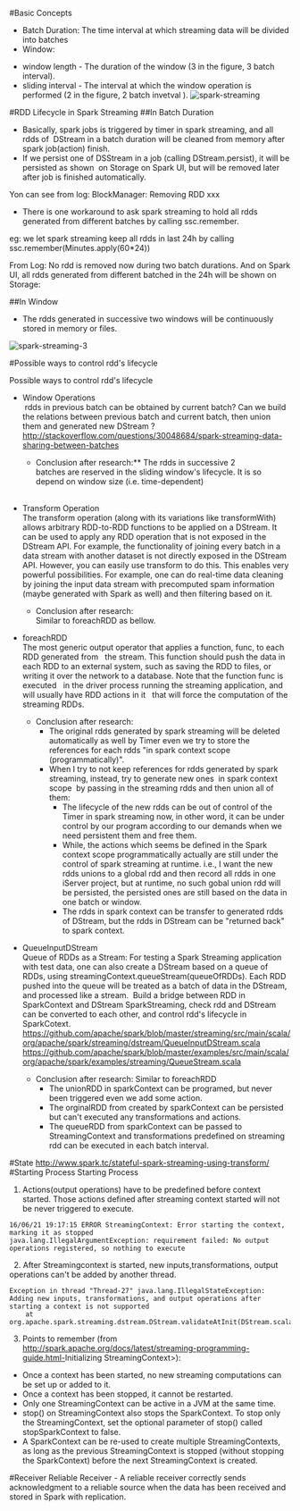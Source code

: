 #Basic Concepts
* Batch Duration: The time interval at which streaming data will be divided into batches* Window:  - window length - The duration of the window (3 in the figure, 3 batch interval). - sliding interval - The interval at which the window operation is performed (2 in the figure, 2 batch invetval ).
 ![spark-streaming](/Users/canhuamei/Desktop/screamshot/sparkstreaming1.png)#RDD Lifecycle in Spark Streaming##In Batch Duration  
* Basically, spark jobs is triggered by timer in spark streaming, and all rdds of  DStream in a batch duration will be cleaned from memory after spark job(action) finish. 
* If we persist one of DSStream in a job (calling DStream.persist), it will be persisted as shown  on Storage on Spark UI, but will be removed later after job is finished automatically.Yon can see from log: BlockManager: Removing RDD xxx
*	There is one workaround to ask spark streaming to hold all rdds generated from different batches by calling ssc.remember. 
eg: we let spark streaming keep all rdds in last 24h by calling ssc.remember(Minutes.apply(60*24))  
From Log: No rdd is removed now during two batch durations.
And on Spark UI, all rdds generated from different batched in the 24h will be shown on Storage:
##In Window

* The rdds generated in successive two windows will be continuously stored in memory or files. 

![spark-streaming-3](/Users/canhuamei/Desktop/screamshot/sparkstreaming3.png
)#Possible ways to control rdd's lifecycle  
Possible ways to control rdd's lifecycle  
 *	Window Operations   rdds in previous batch can be obtained by current batch? Can we build the relations between previous batch and current batch, then union them and generated new DStream ?  http://stackoverflow.com/questions/30048684/spark-streaming-data-sharing-between-batches
	- Conclusion after research:** 
The rdds in successive 2 batches are reserved in the sliding window's lifecycle. It is so depend on window size (i.e. time-dependent)   *	Transform Operation  The transform operation (along with its variations like transformWith) allows arbitrary RDD-to-RDD functions to be applied on a DStream. It can be used to apply any RDD operation that is not exposed in the DStream API. For example, the functionality of joining every batch in a data stream with another dataset is not directly exposed in the DStream API. However, you can easily use transform to do this. This enables very powerful possibilities. For example, one can do real-time data cleaning by joining the input data stream with precomputed spam information (maybe generated with Spark as well) and then filtering based on it.	- Conclusion after research:  
Similar to foreachRDD as bellow.  *	foreachRDD  The most generic output operator that applies a function, func, to each RDD generated from   the stream. This function should push the data in each RDD to an external system, such as saving the RDD to files, or writing it over the network to a database. Note that the function func is executed   in the driver process running the streaming application, and will usually have RDD actions in it   that will force the computation of the streaming RDDs.

	- Conclusion after research:
		- The original rdds generated by spark streaming will be deleted automatically as well by Timer even we try to store the references for each rdds "in spark context scope (programmatically)".  	 	- When I try to not keep references for rdds generated by spark streaming, instead, try to generate new ones  in spark context scope  by passing in the streaming rdds and then union all of them:
	 		- The lifecycle of the new rdds can be out of control of the Timer in spark streaming now, in other word, it can be under control by our program according to our demands when we need persistent them and free them.			- While, the actions which seems be defined in the Spark context scope programmatically actually are still under the control of spark streaming at runtime. i.e., I want the new rdds unions to a global rdd and then record all rdds in one iServer project, but at runtime, no such gobal union rdd will be persisted, the persisted ones are still based on the data in one batch or window.			- The rdds in spark context can be transfer to generated rdds of DStream, but the rdds in DStream can be "returned back" to spark context.

* QueueInputDStream  	Queue of RDDs as a Stream: For testing a Spark Streaming application with test data, one can also create a DStream based on a queue of RDDs, using streamingContext.queueStream(queueOfRDDs). Each RDD pushed into the queue will be treated as a batch of data in the DStream, and processed like a stream. Build a bridge between RDD in SparkContext and DStream SparkStreaming, check rdd and DStream can be converted to each other, and control rdd's lifecycle in SparkCotext.  <https://github.com/apache/spark/blob/master/streaming/src/main/scala/org/apache/spark/streaming/dstream/QueueInputDStream.scala>  <https://github.com/apache/spark/blob/master/examples/src/main/scala/org/apache/spark/examples/streaming/QueueStream.scala>
  	- Conclusion after research: Similar to foreachRDD      - The unionRDD in sparkContext can be programed, but never been triggered even we add some action.
      - The orginalRDD from created by sparkContext can be persisted but can't executed any transformations and actions.
      - The queueRDD from sparkContext can be passed to StreamingContext and transformations predefined on streaming rdd can be executed in each batch interval. #State
<http://www.spark.tc/stateful-spark-streaming-using-transform/>#Starting Process
Starting Process  
  1. Actions(output operations) have to be predefined before context started. Those actions defined after streaming context started will not be never triggered to execute.  
  
```16/06/21 19:17:15 ERROR StreamingContext: Error starting the context, marking it as stoppedjava.lang.IllegalArgumentException: requirement failed: No output operations registered, so nothing to execute
``` 2. After Streamingcontext is started, new inputs,transformations, output operations can't be added by another thread.  

```Exception in thread "Thread-27" java.lang.IllegalStateException: Adding new inputs, transformations, and output operations after starting a context is not supported    at org.apache.spark.streaming.dstream.DStream.validateAtInit(DStream.scala:220)
```
3. Points to remember (from <http://spark.apache.org/docs/latest/streaming-programming-guide.html->Initializing StreamingContext>):  
*	Once a context has been started, no new streaming computations can be set up or added to it.*	Once a context has been stopped, it cannot be restarted.*	Only one StreamingContext can be active in a JVM at the same time.*	stop() on StreamingContext also stops the SparkContext. To stop only the StreamingContext, set the optional parameter of stop() called stopSparkContext to false.*	A SparkContext can be re-used to create multiple StreamingContexts, as long as the previous StreamingContext is stopped (without stopping the SparkContext) before the next StreamingContext is created.#Receiver
Reliable Receiver - A reliable receiver correctly sends acknowledgment to a reliable source when the data has been received and stored in Spark with replication.